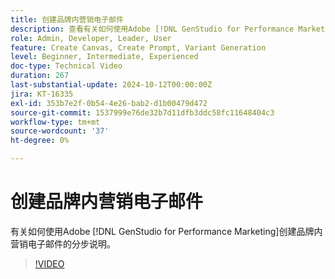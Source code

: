 ```yaml
---
title: 创建品牌内营销电子邮件
description: 查看有关如何使用Adobe [!DNL GenStudio for Performance Marketing]创建品牌内营销电子邮件的分步说明。
role: Admin, Developer, Leader, User
feature: Create Canvas, Create Prompt, Variant Generation
level: Beginner, Intermediate, Experienced
doc-type: Technical Video
duration: 267
last-substantial-update: 2024-10-12T00:00:00Z
jira: KT-16335
exl-id: 353b7e2f-0b54-4e26-bab2-d1b00479d472
source-git-commit: 1537999e76de32b7d11dfb3ddc58fc11648404c3
workflow-type: tm+mt
source-wordcount: '37'
ht-degree: 0%

---
```


# 创建品牌内营销电子邮件

有关如何使用Adobe [!DNL GenStudio for Performance Marketing]创建品牌内营销电子邮件的分步说明。

>[!VIDEO](https://video.tv.adobe.com/v/3435077/?learn=on&captions=chi_hans)
